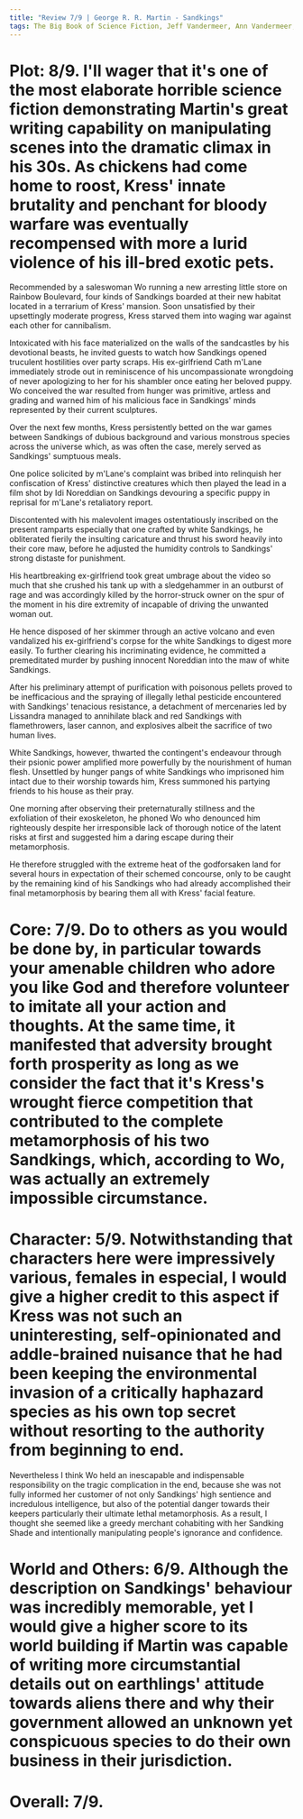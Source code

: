 ```yaml
---
title: "Review 7/9 | George R. R. Martin - Sandkings"
tags: The Big Book of Science Fiction, Jeff Vandermeer, Ann Vandermeer, short story, novelette, science fiction, 1948-, 1979
---
```




# Plot: 8/9. I'll wager that it's one of the most elaborate horrible science fiction demonstrating Martin's great writing capability on manipulating scenes into the dramatic climax in his 30s. As chickens had come home to roost, Kress' innate brutality and penchant for bloody warfare was eventually recompensed with more a lurid violence of his ill-bred exotic pets.
Recommended by a saleswoman Wo running a new arresting little store on Rainbow Boulevard, four kinds of Sandkings boarded at their new habitat located in a terrarium of Kress' mansion. Soon unsatisfied by their upsettingly moderate progress, Kress starved them into waging war against each other for cannibalism.

Intoxicated with his face materialized on the walls of the sandcastles by his devotional beasts, he invited guests to watch how Sandkings opened truculent hostilities over party scraps. His ex-girlfriend Cath m'Lane immediately strode out in reminiscence of his uncompassionate wrongdoing of never apologizing to her for his shambler once eating her beloved puppy. Wo conceived the war resulted from hunger was primitive, artless and grading and warned him of his malicious face in Sandkings' minds represented by their current sculptures.

Over the next few months, Kress persistently betted on the war games between Sandkings of dubious background and various monstrous species across the universe which, as was often the case, merely served as Sandkings' sumptuous meals.

One police solicited by m'Lane's complaint was bribed into relinquish her confiscation of Kress' distinctive creatures which then played the lead in a film shot by Idi Noreddian on Sandkings devouring a specific puppy in reprisal for m'Lane's retaliatory report.

Discontented with his malevolent images ostentatiously inscribed on the present ramparts especially that one crafted by white Sandkings, he obliterated fierily the insulting caricature and thrust his sword heavily into their core maw, before he adjusted the humidity controls to Sandkings' strong distaste for punishment.

His heartbreaking ex-girlfriend took great umbrage about the video so much that she crushed his tank up with a sledgehammer in an outburst of rage and was accordingly killed by the horror-struck owner on the spur of the moment in his dire extremity of incapable of driving the unwanted woman out.

He hence disposed of her skimmer through an active volcano and even vandalized his ex-girlfriend's corpse for the white Sandkings to digest more easily. To further clearing his incriminating evidence, he committed a premeditated murder by pushing innocent Noreddian into the maw of white Sandkings.

After his preliminary attempt of purification with poisonous pellets proved to be inefficacious and the spraying of illegally lethal pesticide encountered with Sandkings' tenacious resistance, a detachment of mercenaries led by Lissandra managed to annihilate black and red Sandkings with flamethrowers, laser cannon, and explosives albeit the sacrifice of two human lives. 

White Sandkings, however, thwarted the contingent's endeavour through their psionic power amplified more powerfully by the nourishment of human flesh. Unsettled by hunger pangs of white Sandkings who imprisoned him intact due to their worship towards him, Kress summoned his partying friends to his house as their pray. 

One morning after observing their preternaturally stillness and the exfoliation of their exoskeleton, he phoned Wo who denounced him righteously despite her irresponsible lack of thorough notice of the latent risks at first and suggested him a daring escape during their metamorphosis. 

He therefore struggled with the extreme heat of the godforsaken land for several hours in expectation of their schemed concourse, only to be caught by the remaining kind of his Sandkings who had already accomplished their final metamorphosis by bearing them all with Kress' facial feature.





# Core: 7/9. Do to others as you would be done by, in particular towards your amenable children who adore you like God and therefore volunteer to imitate all your action and thoughts. At the same time, it manifested that adversity brought forth prosperity as long as we consider the fact that it's Kress's wrought fierce competition that contributed to the complete metamorphosis of his two Sandkings, which, according to Wo, was actually an extremely impossible circumstance.


# Character: 5/9. Notwithstanding that characters here were impressively various, females in especial, I would give a higher credit to this aspect if Kress was not such an uninteresting, self-opinionated and addle-brained nuisance that he had been keeping the environmental invasion of a critically haphazard species as his own top secret without resorting to the authority from beginning to end.


Nevertheless I think Wo held an inescapable and indispensable responsibility on the tragic complication in the end, because she was not fully informed her customer of not only Sandkings' high sentience and incredulous intelligence, but also of the potential danger towards their keepers particularly their ultimate lethal metamorphosis. As a result, I thought she seemed like a greedy merchant cohabiting with her Sandking Shade and intentionally manipulating people's ignorance and confidence.



# World and Others: 6/9. Although the description on Sandkings' behaviour was incredibly memorable, yet I would give a higher score to its world building if Martin was capable of writing more circumstantial details out on earthlings' attitude towards aliens there and why their government allowed an unknown yet conspicuous species to do their own business in their jurisdiction.



# Overall: 7/9. 
